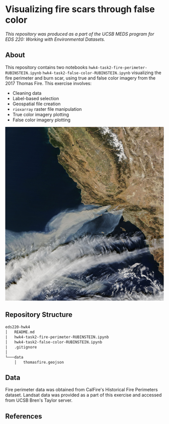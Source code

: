 # Visualizing fire scars through false color
*This repository was produced as a part of the UCSB MEDS program for EDS 220: Working with Environmental Datasets.*

## About
This repository contains two notebooks `hwk4-task2-fire-perimeter-RUBINSTEIN.ipynb` `hwk4-task2-false-color-RUBINSTEIN.ipynb` visualizing the fire perimeter and burn scar, using true and false color imagery from the 2017 Thomas Fire. This exercise involves:
- Cleaning data
- Label-based selection
- Geospatial file creation
- `rioxarray` raster file manipulation 
- True color imagery plotting
- False color imagery plotting

![NASA Earth Observatory image by Joshua Stevens, using MODIS data](images/Satellite_image_of_Thomas_Fire.jpg)

## Repository Structure
```
eds220-hwk4
│   README.md
|   hwk4-task2-fire-perimeter-RUBINSTEIN.ipynb
│   hwk4-task2-false-color-RUBINSTEIN.ipynb
|   .gitignore
│
└───data
    │   thomasfire.geojson
```
## Data
Fire perimeter data was obtained from CalFire's Historical Fire Perimeters dataset. Landsat data was provided as a part of this exercise and accessed from UCSB Bren's Taylor server.

## References
